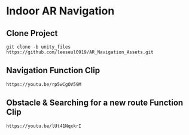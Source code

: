 # Indoor AR Navigation

## Clone Project
```
git clone -b unity_files https://github.com/leeseul0919/AR_Navigation_Assets.git
```

## Navigation Function Clip
```
https://youtu.be/rp5wCgOV59M
```

## Obstacle & Searching for a new route Function Clip
```
https://youtu.be/lUt41NqxkrI
```

